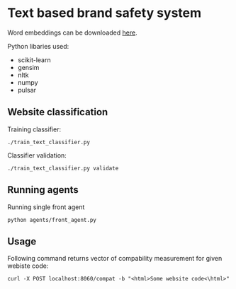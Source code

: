Text based brand safety system
==============================

Word embeddings can be downloaded
[here](https://drive.google.com/uc?id=0B7XkCwpI5KDYNlNUTTlSS21pQmM&export=download).

Python libaries used:
* scikit-learn
* gensim
* nltk
* numpy
* pulsar

Website classification
-----------

Training classifier:
```
./train_text_classifier.py
```

Classifier validation:
```
./train_text_classifier.py validate
```

Running agents
-----------
Running single front agent
```
python agents/front_agent.py
```

Usage
-----------
Following command returns vector of compability measurement for given webiste code:
```
curl -X POST localhost:8060/compat -b "<html>Some website code<\html>"
```
